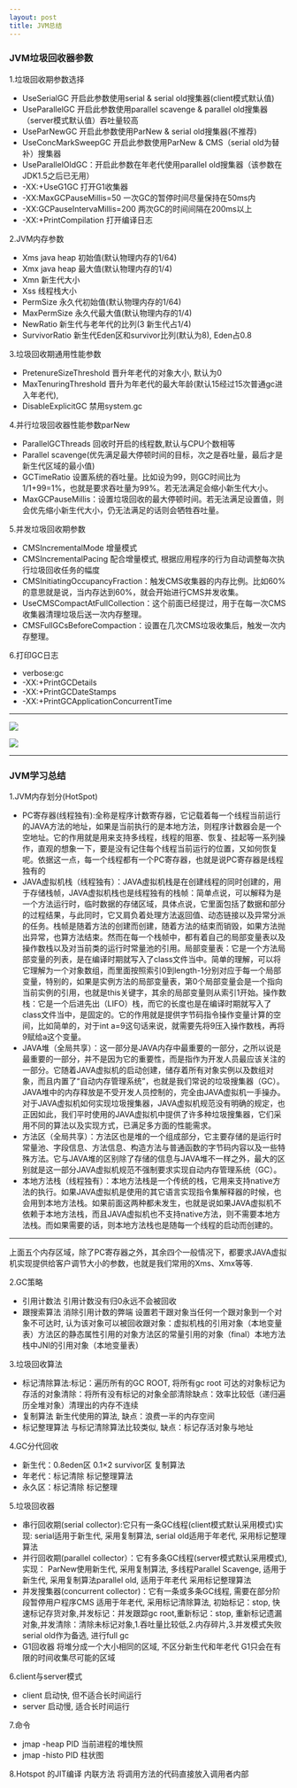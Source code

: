 ```yaml
---
layout: post
title: JVM总结
---
```

### JVM垃圾回收器参数
1.垃圾回收期参数选择
+ UseSerialGC 开启此参数使用serial & serial old搜集器(client模式默认值)
+ UseParallelGC  开启此参数使用parallel scavenge & parallel old搜集器（server模式默认值）吞吐量较高
+ UseParNewGC 开启此参数使用ParNew & serial old搜集器(不推荐)
+ UseConcMarkSweepGC 开启此参数使用ParNew & CMS（serial old为替补）搜集器
+ UseParallelOldGC：开启此参数在年老代使用parallel old搜集器（该参数在JDK1.5之后已无用）
+ -XX:+UseG1GC    打开G1收集器
+ -XX:MaxGCPauseMillis=50 一次GC的暂停时间尽量保持在50ms内
+ -XX:GCPauseIntervaMillis=200    两次GC的时间间隔在200ms以上
+ -XX:+PrintCompilation   打开编译日志

2.JVM内存参数
+ Xms java heap 初始值(默认物理内存的1/64)
+ Xmx java heap 最大值(默认物理内存的1/4)
+ Xmn 新生代大小
+ Xss 线程栈大小
+ PermSize    永久代初始值(默认物理内存的1/64)
+ MaxPermSize 永久代最大值(默认物理内存的1/4)
+ NewRatio    新生代与老年代的比列(3 新生代占1/4)
+ SurvivorRatio   新生代Eden区和survivor比列(默认为8), Eden占0.8

3.垃圾回收期通用性能参数
+ PretenureSizeThreshold 晋升年老代的对象大小, 默认为0
+ MaxTenuringThreshold   晋升为年老代的最大年龄(默认15经过15次普通gc进入年老代),
+ DisableExplicitGC   禁用system.gc

4.并行垃圾回收器性能参数parNew
+ ParallelGCThreads   回收时开启的线程数,默认与CPU个数相等
+ Parallel scavenge(优先满足最大停顿时间的目标，次之是吞吐量，最后才是新生代区域的最小值)
+ GCTimeRatio 设置系统的吞吐量。比如设为99，则GC时间比为1/1+99=1%，也就是要求吞吐量为99%。若无法满足会缩小新生代大小。
+ MaxGCPauseMillis：设置垃圾回收的最大停顿时间。若无法满足设置值，则会优先缩小新生代大小，仍无法满足的话则会牺牲吞吐量。

5.并发垃圾回收期参数
+ CMSIncrementalMode  增量模式
+ CMSIncrementalPacing    配合增量模式, 根据应用程序的行为自动调整每次执行垃圾回收任务的幅度
+ CMSInitiatingOccupancyFraction：触发CMS收集器的内存比例。比如60%的意思就是说，当内存达到60%，就会开始进行CMS并发收集。
+ UseCMSCompactAtFullCollection：这个前面已经提过，用于在每一次CMS收集器清理垃圾后送一次内存整理。
+ CMSFullGCsBeforeCompaction：设置在几次CMS垃圾收集后，触发一次内存整理。

6.打印GC日志
+ verbose:gc
+ -XX:+PrintGCDetails
+ -XX:+PrintGCDateStamps
+ -XX:+PrintGCApplicationConcurrentTime

***
![](https://raw.githubusercontent.com/nanhuirong/nanhuirong.github.io/master/_posts/JVMFrame.png)

![](https://raw.githubusercontent.com/nanhuirong/nanhuirong.github.io/master/_posts/JVMJoin.png)

***
### JVM学习总结
1.JVM内存划分(HotSpot)
+ PC寄存器(线程独有):全称是程序计数寄存器，它记载着每一个线程当前运行的JAVA方法的地址，如果是当前执行的是本地方法，则程序计数器会是一个空地址。它的作用就是用来支持多线程，线程的阻塞、恢复、挂起等一系列操作，直观的想象一下，要是没有记住每个线程当前运行的位置，又如何恢复呢。依据这一点，每一个线程都有一个PC寄存器，也就是说PC寄存器是线程独有的
+ JAVA虚拟机栈（线程独有）：JAVA虚拟机栈是在创建线程的同时创建的，用于存储栈帧，JAVA虚拟机栈也是线程独有的栈帧：简单点说，可以解释为是一个方法运行时，临时数据的存储区域，具体点说，它里面包括了数据和部分的过程结果，与此同时，它又肩负着处理方法返回值、动态链接以及异常分派的任务。栈帧是随着方法的创建而创建，随着方法的结束而销毁，如果方法抛出异常，也算方法结束。然而在每一个栈帧中，都有着自己的局部变量表以及操作数栈以及对当前类的运行时常量池的引用。局部变量表：它是一个方法局部变量的列表，是在编译时期就写入了class文件当中。简单的理解，可以将它理解为一个对象数组，而里面按照索引0到length-1分别对应于每一个局部变量，特别的，如果是实例方法的局部变量表，第0个局部变量会是一个指向当前实例的引用，也就是this关键字，其余的局部变量则从索引1开始。操作数栈：它是一个后进先出（LIFO）栈，而它的长度也是在编译时期就写入了class文件当中，是固定的。它的作用就是提供字节码指令操作变量计算的空间，比如简单的，对于int a=9这句话来说，就需要先将9压入操作数栈，再将9赋给a这个变量。
+ JAVA堆（全局共享）：这一部分是JAVA内存中最重要的一部分，之所以说是最重要的一部分，并不是因为它的重要性，而是指作为开发人员最应该关注的一部分。它随着JAVA虚拟机的启动创建，储存着所有对象实例以及数组对象，而且内置了“自动内存管理系统”，也就是我们常说的垃圾搜集器（GC）。JAVA堆中的内存释放是不受开发人员控制的，完全由JAVA虚拟机一手操办。对于JAVA虚拟机如何实现垃圾搜集器，JAVA虚拟机规范没有明确的规定，也正因如此，我们平时使用的JAVA虚拟机中提供了许多种垃圾搜集器，它们采用不同的算法以及实现方式，已满足多方面的性能需求。
+ 方法区（全局共享）：方法区也是堆的一个组成部分，它主要存储的是运行时常量池、字段信息、方法信息、构造方法与普通函数的字节码内容以及一些特殊方法。它与JAVA堆的区别除了存储的信息与JAVA堆不一样之外，最大的区别就是这一部分JAVA虚拟机规范不强制要求实现自动内存管理系统（GC）。
+  本地方法栈（线程独有）：本地方法栈是一个传统的栈，它用来支持native方法的执行。如果JAVA虚拟机是使用的其它语言实现指令集解释器的时候，也会用到本地方法栈。如果前面这两种都未发生，也就是说如果JAVA虚拟机不依赖于本地方法栈，而且JAVA虚拟机也不支持native方法，则不需要本地方法栈。而如果需要的话，则本地方法栈也是随每一个线程的启动而创建的。
***
上面五个内存区域，除了PC寄存器之外，其余四个一般情况下，都要求JAVA虚拟机实现提供给客户调节大小的参数，也就是我们常用的Xms、Xmx等等.

2.GC策略
+ 引用计数法 引用计数没有归0永远不会被回收
+  跟搜索算法 消除引用计数的弊端 设置若干跟对象当任何一个跟对象到一个对象不可达时, 认为该对象可以被回收跟对象：虚拟机栈的引用对象（本地变量表）方法区的静态属性引用的对象方法区的常量引用的对象（final）本地方法栈中JNI的引用对象（本地变量表）

3.垃圾回收算法
+ 标记清除算法:标记：遍历所有的GC ROOT, 将所有gc root 可达的对象标记为存活的对象清除：将所有没有标记的对象全部清除缺点：效率比较低（递归遍历全堆对象）清理出的内存不连续
+ 复制算法 新生代使用的算法, 缺点：浪费一半的内存空间
+ 标记整理算法 与标记清除算法比较类似, 缺点：标记存活对象与地址

4.GC分代回收
+ 新生代：0.8eden区    0.1×2 survivor区  复制算法
+ 年老代：标记清除 标记整理算法
+ 永久区：标记清除 标记整理

5.垃圾回收器
+ 串行回收期(serial collector):它只有一条GC线程(client模式默认采用模式)实现: serial适用于新生代, 采用复制算法, serial old适用于年老代, 采用标记整理算法
+ 并行回收期(parallel collector）：它有多条GC线程(server模式默认采用模式), 实现： ParNew使用新生代, 采用复制算法, 多线程Parallel Scavenge, 适用于新生代, 采用复制算法parallel old, 适用于年老代 采用标记整理算法
+ 并发搜集器(concurrent collector)：它有一条或多条GC线程, 需要在部分阶段暂停用户程序CMS 适用于年老代, 采用标记清除算法, 初始标记：stop, 快速标记存货对象,并发标记：并发跟踪gc root,重新标记：stop, 重新标记遗漏对象,并发清除：清除未标记对象,1.吞吐量比较低,2.内存碎片,3.并发模式失败 serial old作为备选, 进行full gc
+ G1回收器   将堆分成一个大小相同的区域, 不区分新生代和年老代 G1只会在有限的时间收集尽可能的区域

6.client与server模式
+ client 启动快, 但不适合长时间运行
+ server 启动慢, 适合长时间运行

7.命令
+ jmap -heap PID  当前进程的堆快照
+ jmap -histo PID 柱状图

8.Hotspot 的JIT编译
内联方法    将调用方法的代码直接放入调用者内部
